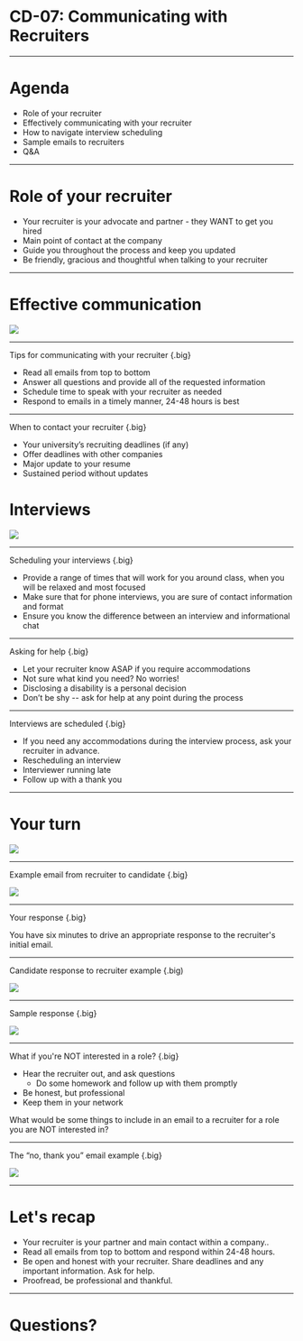 # CD-07: Communicating with Recruiters

<!--
Who, whether for an internship or job, has had experience working with a recruiter? What was the process like? [Elicit student responses and discussion.]

Did you ever experience uncertainty about how often you should reach out to your recruiter or what you should/shouldn’t share? [Elicit student responses.]

Hopefully this discussion clears up some of that uncertainty and provides you with some best practices for communicating with recruiters that you can apply right away. Whether you’ve never worked with a recruiter or have worked with many, this session is for you. Let’s get started!
-->

---

# Agenda

* Role of your recruiter
* Effectively communicating with your recruiter
* How to navigate interview scheduling
* Sample emails to recruiters
* Q&A

<!--
First we’ll go over the role your recruiter serves in your hiring process. This can slightly differ by employer but is generally similar across the board. Then we’ll talk about how to effectively communicate with your recruiter and how to navigate all the minor and major details of scheduling and participating in interviews. Then we’ll close out with some sample emails to recruiters and Q&A. 
-->

---

# Role of your recruiter

* Your recruiter is your advocate and partner - they WANT to get you hired
* Main point of contact at the company
* Guide you throughout the process and keep you updated
* Be friendly, gracious and thoughtful when talking to your recruiter

<!--
* Your recruiter is your advocate and partner.  Be kind, respectful, friendly, and honest in your communications. They’re there to help you, provide you with helpful resources, and to guide you through the overall process.
* While you may also be in touch with a hiring manager, your recruiter is typically your main point of contact during an interview process with a company. Make sure to keep them in the loop with any updates that affect your candidacy.
* Your recruiter will also guide you through the process and keep you updated. They will provide you with regular updates, so keep an eye on your inbox! Only your recruiter -- not your referral or friend. They can keep you updated on your stage of the interview/hiring process. You should always respond to your recruiter within 48 hours at most.
* Tip: It’s always good to express your thanks and show your appreciation. Your recruiters work hard to ensure that your process is as informative, timely, and smooth as possible. Show your positivity and gratitude -- it can go a long way!

Source: Photo by Webaroo.com.au on Unsplash
-->

---

# Effective communication

![](res/commrecruiter01.jpg)

<!--
Let’s move on to some guidelines for effectively communicating with your recruiter.

Source: Photo by Webaroo.com.au on Unsplash
-->

---

Tips for communicating with your recruiter {.big}

* Read all emails from top to bottom
* Answer all questions and provide all of the requested information
* Schedule time to speak with your recruiter as needed
* Respond to emails in a timely manner, 24-48 hours is best

<!--
It is super important that you follow these tips when communicating with recruiters:
* Read all emails from top to bottom: Recruiter emails oftentimes have a lot of information in them, and they don’t want you to miss anything! Be sure to scroll down and look for FAQs in case they’ve included them. Save your emails with recruiters to refer back to them as needed. Also make sure to read through all links or attached materials.
* Answer all the questions and provide all requested information to save time; a lot of inefficiency is caused by emailing back and forth unnecessarily, and you don’t want to slow down your process if you can avoid it!
* Some recruiters will have a link to their calendars in their emails to you so you can choose a good time that works best for you. Otherwise, they will ask you for your availability. Be aware of times zones - and make explicit plans. Make sure the contact details you provide are accurate and up-to-date and you are sure on who will be contacting whom, in the case of a follow up call, Skype, or GVC session.
* Recruiters try to respond to candidates as soon as possible. It’s important you do the same! Things can move pretty quickly at most companies, and you want to make sure you are keeping you recruiter posted with the most up to date information possible. At the same time, you want to be mindful of work-life balance. Keep in mind recruiters won’t be responding to emails late at night or during weekends and holidays; take this into account when emailing.
-->

---

When to contact your recruiter {.big}

* Your university’s recruiting deadlines (if any)
* Offer deadlines with other companies
* Major update to your resume
* Sustained period without updates

<!--
Students often ask, “Should I update my recruiter about that?” Here are some guidelines for when you definitely want to communicate with your recruiter:

University deadlines: Some universities have specific guidelines on when its students can or should accept internship or full-time job offers. These guidelines exist to serve YOU and make sure you have sufficient time to make the best decision for yourself. Check to see if your university has “NACE Guidelines” and mark your calendar accordingly. 

Company deadlines: If you’re interviewing with another company and receive an offer, let your recruiter know! You’ll hear recruiters refer to this as a “competing offer.” Having a competing offer can sometimes speed up the offer process at the other places where you’re interviewing. It would be a shame if you had to accept an offer with other possibilities on the table, so it’s important to be transparent with your recruiter to let them know if you have other offers or may soon.

Major update on your resume (e.g., new skill, award, conference, publication, etc.) - send it as a PDF!

When you haven’t heard from your recruiter in a while (~2 weeks)

Recruiters will usually give you a timeline of when you’ll hear from them next.
If you haven’t heard from them in a while, don’t worry! They likely have NOT forgotten about you. Don’t be afraid to send them an email if it has been 1-2 weeks since you last heard from them.

TIP: Always be truthful, open and honest with your recruiter! If they have the full picture of your status and options, they can guide your process with a company more comprehensively.

-->

# Interviews

![](res/commrecruiter02.jpg)

<!--
Now let’s move on to scheduling and going through interviews at a company.

Source: Photo by Nik MacMillan on Unsplash
-->

---

Scheduling your interviews {.big}

* Provide a range of times that will work for you around class, when you will be relaxed and most focused
* Make sure that for phone interviews, you are sure of contact information and format
* Ensure you know the difference between an interview and informational chat

<!--
* At most companies, recruiters will schedule your interviews, or they will introduce you to a recruiting coordinator. Recruiting coordinators partner with recruiters and candidates to schedule your interviews
* Generally, companies interview between 10am-4pm PST, Monday through Friday.
  * Everyone wants you to feel comfortable and at your best!
  * Provide times that work for you and your class schedule.
  * Make sure you know the format of any interview, as well as who will be contacting who  and when - if you’ll be using a format you’re not that familiar with, like coding on a Google doc, then practice ( we will address this specifically in a later session that touches on best practices in phone interviews)
* Sometimes, depending on the company, a recruiter or someone else in the company may want to start with an informational chat to start, before jumping in to official interviews. These will usually consist of talking about the role, company, and your resume. Ensure you have your resume in front of you and can speak about the experiences you want to highlight most, as well as having done at least some basic research on the company. It’s common in an informational session to be asked about your knowledge of the company and what interests you about working there. Be ready to answer very general questions meant to show you are serious about the job hunt.
-->

---

Asking for help {.big}

* Let your recruiter know ASAP if you require accommodations
* Not sure what kind you need? No worries!
* Disclosing a disability is a personal decision
* Don’t be shy -- ask for help at any point during the process

<!--
First Bullet:
* At Google, we’re committed to providing equal opportunities and magical experiences for everyone throughout the hiring process, regardless of your status, and almost all companies will feel similarly
* For example: A person who is hard of hearing might not want to have phone discussions. A recruiter will ask “would you like me to connect you to our Interview Accommodations Team? They can get you set up with an ASL interpreter, a loaner laptop you can use instead of a white board, a screen reader, or more.

Second Bullet
* If you’re not sure what type of accommodations you might need, don’t worry! Our trained team of specialists on our Interview Accommodations Team will work with you directly to identify what types of accommodations you might require.

Third & Fourth Bullet
* Your conversations with your recruiter and specialists are confidential, we won’t inform interviewers or hiring teams of a disability, only of the accommodation
* Asking for help will never work against you. We want to do our best to provide you with the best opportunity possible.
-->

---

Interviews are scheduled {.big}

* If you need any accommodations during the interview process, ask your recruiter in advance.
* Rescheduling an interview
* Interviewer running late
* Follow up with a thank you

<!--
Like we mentioned earlier, if you need any accommodations for your interview, let us know as soon as possible

Rescheduling an interview 
* If an interview absolutely needs to be rescheduled, let your recruiter and recruiting coordinator know on one email as soon as possible. It’s best practice to reply all to the email where your interview was originally scheduled.
* Keep rescheduling to a minimum - if you’re sick or there’s an emergency, we understand! But once your interview date is set, make sure to prepare yourself for that day
* Rescheduling multiple times might make you more anxious so it’s generally best to stick with your originally planned interview date.

Interviewer is late
* You’re waiting to start your interview and your interviewer is late! What do you do? [Elicit student responses.] Wait about 5 - 10 minutes. Interviewers are often going from meeting to meeting and conference rooms may not be booked near each other. *  After 5-10 minutes, email your recruiter and recruiting coordinator, once again on the same email, and let them know you haven’t heard from your interviewer yet. They’ll sort out what’s going on.

Thank you
* Most recruiters can’t share interviewers’ contact information with you directly, but feel free to send a note to your recruiter to pass along to your interviewer
* It’s always nice to thank your recruiting coordinator and recruiter for their help prepping you and getting you scheduled
-->

---

# Your turn

![](res/commrecruiter03.jpg)

<!--
Now that we’ve gone over some important information to consider when working with your recruiter, let’s put these best practices to use!

Source: Photo by NeONBRAND on Unsplash
-->

---

Example email from recruiter to candidate {.big}

![](res/commrecruiter04.png)

<!--
[Have 1-2 student volunteers read this email from a recruiter out loud to the class.]
-->

---

Your response {.big}

You have six minutes to drive an appropriate response to the recruiter's initial email.

<!--
Now, take six minutes to draft an appropriate response to your recruiter, Clarissa. I’ll switch the screen back so you can reference it while you type. [Revert to previous slide.]

[Give students six minutes to write and then ask for 1-2 student volunteers to read their versions. Highlight 1-2 things students did well in their response.]
-->

---

Candidate response to recruiter example {.big)

![](res/commrecruiter05.png)

<!--
Now that we’ve read an email exchange between a recruiter and candidate, take a look at this candidate’s response to their recruiter. Can you point out what’s wrong with the candidate’s response or what’s missing in this scenario? [Elicit and respond to student contributions.]

Response should include:
* The initial email from the recruiter states that there will be two technical interviews - remember to read all emails from top to bottom!
* Availability for interviews is given in EST, not PST like recruiter requested. 
* Availability for interviews is outside of general workings hours (late in the evening and on a Saturday). 
* Screenshot of transcript is pasted in body of email. Recruiter requested a pdf of both transcript and resume
* Availability should be specific: for example, list dates as Tuesday, May 29
* Initial email from recruiter says that the project questionnaire will be sent out within 24-48 hours. This usually means business hours. If you still haven’t received it within 48 business hours, you should reach out to your recruiter then.
* Don’t expect an immediate response especially when it’s outside of our general working hours. Notice that this person was replying to their recruiter very early hours in EST. Remember, Googlers try to get back to everyone within 24 hours.
* This person is sending multiple emails back to back. While it’s not necessarily a bad thing, it isn’t preferred for most recruiters. Keep you emails clear and concise. 
* It’s always nice to sign off with a thank you and your name! Be friendly!
-->

---

Sample response {.big}

![](res/commrecruiter06.png)

<!--
Here’s a good example of a positive response from a candidate to a recruiter. What are some things Jane did well here?  [Elicit and respond to student contributions]
-->

---

What if you're NOT interested in a role? {.big}

* Hear the recruiter out, and ask questions
    * Do some homework and follow up with them promptly
* Be honest, but professional
* Keep them in your network

What would be some things to include in an email to a recruiter for a role you are NOT interested in?

<!--
* If a recruiter contacts you out of the blue, you should respond at least once. Ask clarifying questions and do some homework to see if this is at all a good match for you. You don’t want them to waste your time, but don’t waste theirs, either.
* It may not be the PERFECT role, but if it is at all interesting to you, you should go forward. You’ll learn a lot through the application process.
* But if an opportunity truly is not for you, your should respond honestly and courteously. You don’t have to write a long email or provide too much detail, but you can definitely feel free to give some feedback and you should follow up promptly.
* It is not good professional etiquette to not respond, nor to lie. For example, don’t say you have a job if you don’t. 
* Remember you are still looking for a role and that people move around a lot. This recruiter could end up in a role or company years from now that could be your dream job, so you don’t want to burn bridges. Be polite, and if it seems like a good opportunity, you can ask to connect on LinkedIn or to be kept in mind for future roles that maybe be a better fit.
* Pose to audience - What would be some things to include in an email to a Recruiter for a role you are NOT interested in? [Elicit and respond to student contributions.]
-->

---

The “no, thank you” email example {.big}

![](res/commrecruiter07.png)

<!--
This could be sent as an email or copied and pasted into LinkedIn messages. Just remember best practices of spelling the recruiter’s name correctly and making sure details are correct. If you want to connect over LinkedIn or otherwise keep this person in your contacts (even if this role is not a good fit at this time) then follow up promptly on doing so. Keep it brief. Even if you give a specific detail on why this is not a fit, you don’t have to get too specific. Remember that it is not okay to lie, so keep it honest and courteous.
-->

---

# Let's recap

* Your recruiter is your partner and main contact within a company..
* Read all emails from top to bottom and respond within 24-48 hours.
* Be open and honest with your recruiter. Share deadlines and any important information. Ask for help.
* Proofread, be professional and thankful.

<!--
Don’t forget that you and your recruiter both want you to have a clear, efficient, and overall great hiring process -- regardless of whether or not the job is a best fit for you. They are your advocate. Be sure you read all aspects of the emails they send you, links included, and respond to their emails within 48 hours at the latest. Be transparent with them about your offers and ask for help when you need it or when you feel uncertain about something. Be professional and be grateful for their time and work with you. 
-->

---

# Questions?

<!--
Thank you all so much for participating today. What remaining questions do you have?
-->

